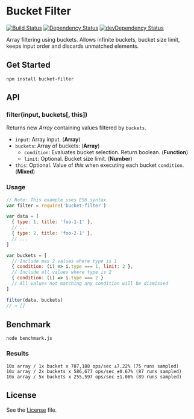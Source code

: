 # Bucket Filter
[![Build Status](https://travis-ci.org/grindcode/bucket-filter.svg?branch=master)](https://travis-ci.org/grindcode/bucket-filter) [![Dependency Status](https://david-dm.org/grindcode/bucket-filter.svg)](https://david-dm.org/grindcode/bucket-filter) [![devDependency Status](https://david-dm.org/grindcode/bucket-filter/dev-status.svg)](https://david-dm.org/grindcode/bucket-filter#info=devDependencies)

Array filtering using buckets. Allows infinite buckets, bucket size limit, keeps input order and discards unmatched elements.

## Get Started
```shell
npm install bucket-filter
```

## API
### filter(input, buckets[, this])
Returns new _Array_ containing values filtered by `buckets`.
* `input`: Array input. (**Array**)
* `buckets`: Array of buckets: (**Array**)
  * `condition`: Evaluates bucket selection. Return boolean. (**Function**)
  * `limit`: Optional. Bucket size limit. (**Number**)
* `this`: Optional. Value of _this_ when executing each bucket `condition`. (**Mixed**)

### Usage
```javascript
// Note: This example uses ES6 syntax
var filter = require('bucket-filter')

var data = [
  { type: 1, title: 'foo-1-1' },
  // ...
  { type: 2, title: 'foo-2-1' },
  // ...
]

var buckets = [
  // Include max 2 values where type is 1
  { condition: (i) => i.type === 1, limit: 2 },
  // Include all values where type is 2
  { condition: (i) => i.type === 2 }
  // All values not matching any condition will be dismissed
]

filter(data, buckets)
// → []
```

## Benchmark
```shell
node benchmark.js
```

### Results
```shell
10x array / 1x bucket x 787,188 ops/sec ±7.22% (75 runs sampled)
10x array / 2x buckets x 586,677 ops/sec ±0.67% (87 runs sampled)
10x array / 5x buckets x 255,597 ops/sec ±1.06% (89 runs sampled)
```

## License
See the [License](LICENSE) file.
